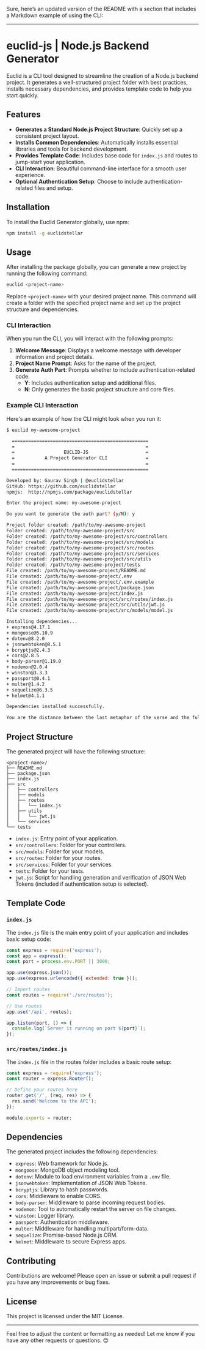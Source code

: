 Sure, here’s an updated version of the README with a section that includes a Markdown example of using the CLI:

---

# euclid-js | Node.js Backend Generator

Euclid is a CLI tool designed to streamline the creation of a Node.js backend project. It generates a well-structured project folder with best practices, installs necessary dependencies, and provides template code to help you start quickly.

## Features

- **Generates a Standard Node.js Project Structure**: Quickly set up a consistent project layout.
- **Installs Common Dependencies**: Automatically installs essential libraries and tools for backend development.
- **Provides Template Code**: Includes base code for `index.js` and routes to jump-start your application.
- **CLI Interaction**: Beautiful command-line interface for a smooth user experience.
- **Optional Authentication Setup**: Choose to include authentication-related files and setup.

## Installation

To install the Euclid Generator globally, use npm:

```bash
npm install -g euclidstellar
```

## Usage

After installing the package globally, you can generate a new project by running the following command:

```bash
euclid <project-name>
```

Replace `<project-name>` with your desired project name. This command will create a folder with the specified project name and set up the project structure and dependencies.

### CLI Interaction

When you run the CLI, you will interact with the following prompts:

1. **Welcome Message**: Displays a welcome message with developer information and project details.
2. **Project Name Prompt**: Asks for the name of the project.
3. **Generate Auth Part**: Prompts whether to include authentication-related code.
   - **Y**: Includes authentication setup and additional files.
   - **N**: Only generates the basic project structure and core files.

### Example CLI Interaction

Here's an example of how the CLI might look when you run it:

```bash
$ euclid my-awesome-project

  ==================================================
  =                                                =
  =                  EUCLID-JS                     =
  =           A Project Generator CLI              =
  =                                                =
  ==================================================

Developed by: Gaurav Singh | @euclidstellar
GitHub: https://github.com/euclidstellar
npmjs:  http://npmjs.com/package/euclidstellar

Enter the project name: my-awesome-project

Do you want to generate the auth part? (y/N): y

Project folder created: /path/to/my-awesome-project
Folder created: /path/to/my-awesome-project/src
Folder created: /path/to/my-awesome-project/src/controllers
Folder created: /path/to/my-awesome-project/src/models
Folder created: /path/to/my-awesome-project/src/routes
Folder created: /path/to/my-awesome-project/src/services
Folder created: /path/to/my-awesome-project/src/utils
Folder created: /path/to/my-awesome-project/tests
File created: /path/to/my-awesome-project/README.md
File created: /path/to/my-awesome-project/.env
File created: /path/to/my-awesome-project/.env.example
File created: /path/to/my-awesome-project/package.json
File created: /path/to/my-awesome-project/index.js
File created: /path/to/my-awesome-project/src/routes/index.js
File created: /path/to/my-awesome-project/src/utils/jwt.js
File created: /path/to/my-awesome-project/src/models/model.js

Installing dependencies...
+ express@4.17.1
+ mongoose@5.10.9
+ dotenv@8.2.0
+ jsonwebtoken@8.5.1
+ bcryptjs@2.4.3
+ cors@2.8.5
+ body-parser@1.19.0
+ nodemon@2.0.4
+ winston@3.3.3
+ passport@0.4.1
+ multer@1.4.2
+ sequelize@6.3.5
+ helmet@4.1.1

Dependencies installed successfully.

You are the distance between the last metaphor of the verse and the full stop ~ Gaurav
```

## Project Structure

The generated project will have the following structure:

```
<project-name>/
├── README.md
├── package.json
├── index.js
├── src
│   ├── controllers
│   ├── models
│   ├── routes
│   │   └── index.js
│   ├── utils
│   │   └── jwt.js
│   └── services 
└── tests
```

- `index.js`: Entry point of your application.
- `src/controllers`: Folder for your controllers.
- `src/models`: Folder for your models.
- `src/routes`: Folder for your routes.
- `src/services`: Folder for your services.
- `tests`: Folder for your tests.
- `jwt.js`: Script for handling generation and verification of JSON Web Tokens (included if authentication setup is selected).

## Template Code

### `index.js`

The `index.js` file is the main entry point of your application and includes basic setup code:

```javascript
const express = require('express');
const app = express();
const port = process.env.PORT || 3000;

app.use(express.json());
app.use(express.urlencoded({ extended: true }));

// Import routes
const routes = require('./src/routes');

// Use routes
app.use('/api', routes);

app.listen(port, () => {
  console.log(`Server is running on port ${port}`);
});
```

### `src/routes/index.js`

The `index.js` file in the routes folder includes a basic route setup:

```javascript
const express = require('express');
const router = express.Router();

// Define your routes here
router.get('/', (req, res) => {
  res.send('Welcome to the API');
});

module.exports = router;
```

## Dependencies

The generated project includes the following dependencies:

- `express`: Web framework for Node.js.
- `mongoose`: MongoDB object modeling tool.
- `dotenv`: Module to load environment variables from a `.env` file.
- `jsonwebtoken`: Implementation of JSON Web Tokens.
- `bcryptjs`: Library to hash passwords.
- `cors`: Middleware to enable CORS.
- `body-parser`: Middleware to parse incoming request bodies.
- `nodemon`: Tool to automatically restart the server on file changes.
- `winston`: Logger library.
- `passport`: Authentication middleware.
- `multer`: Middleware for handling multipart/form-data.
- `sequelize`: Promise-based Node.js ORM.
- `helmet`: Middleware to secure Express apps.

## Contributing

Contributions are welcome! Please open an issue or submit a pull request if you have any improvements or bug fixes.

## License

This project is licensed under the MIT License.

---

Feel free to adjust the content or formatting as needed! Let me know if you have any other requests or questions. 😊